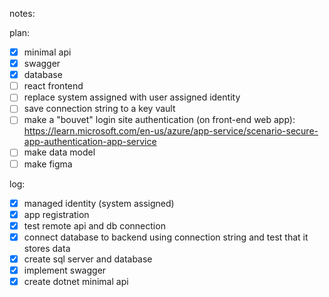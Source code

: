notes:

plan:
- [x] minimal api
- [x] swagger
- [x] database
- [ ] react frontend
- [ ] replace system assigned with user assigned identity
- [ ] save connection string to a key vault
- [ ] make a "bouvet" login site authentication (on front-end web app): https://learn.microsoft.com/en-us/azure/app-service/scenario-secure-app-authentication-app-service
- [ ] make data model
- [ ] make figma

log:
- [x] managed identity (system assigned)
- [x] app registration
- [x] test remote api and db connection
- [x] connect database to backend using connection string and test that it stores data
- [x] create sql server and database
- [x] implement swagger
- [x] create dotnet minimal api
